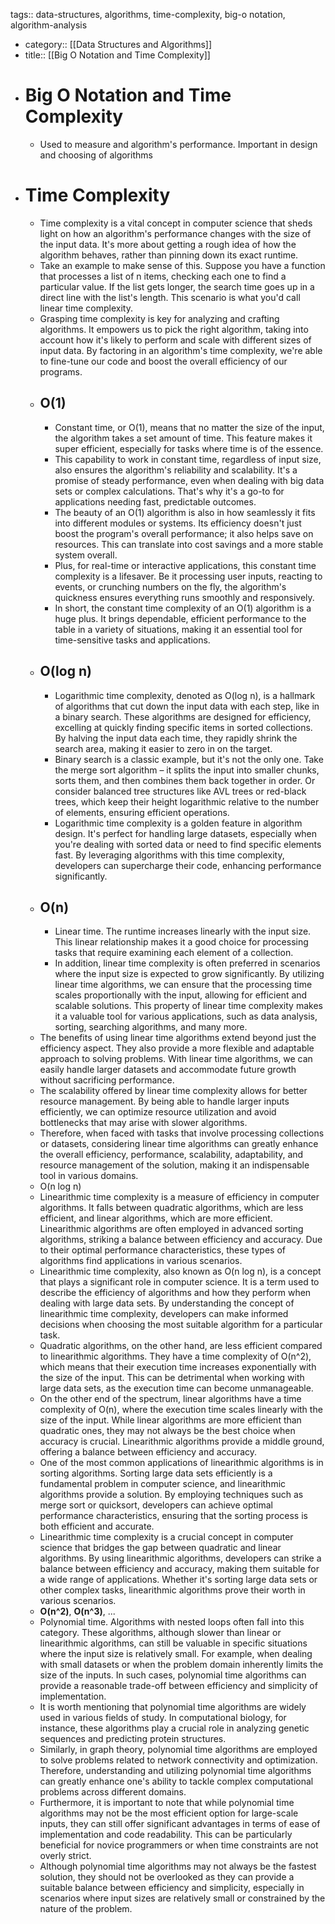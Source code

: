 tags:: data-structures, algorithms, time-complexity, big-o notation, algorithm-analysis

- category:: [[Data Structures and Algorithms]]
- title:: [[Big O Notation and Time Complexity]]
- # Big O Notation and Time Complexity
	- Used to measure and algorithm's performance. Important in design and choosing of algorithms
- # Time Complexity
	- Time complexity is a vital concept in computer science that sheds light on how an algorithm's performance changes with the size of the input data. It's more about getting a rough idea of how the algorithm behaves, rather than pinning down its exact runtime.
	- Take an example to make sense of this. Suppose you have a function that processes a list of n items, checking each one to find a particular value. If the list gets longer, the search time goes up in a direct line with the list's length. This scenario is what you'd call linear time complexity.
	- Grasping time complexity is key for analyzing and crafting algorithms. It empowers us to pick the right algorithm, taking into account how it's likely to perform and scale with different sizes of input data. By factoring in an algorithm's time complexity, we're able to fine-tune our code and boost the overall efficiency of our programs.
	- ## O(1)
		- Constant time, or O(1), means that no matter the size of the input, the algorithm takes a set amount of time. This feature makes it super efficient, especially for tasks where time is of the essence.
		- This capability to work in constant time, regardless of input size, also ensures the algorithm's reliability and scalability. It's a promise of steady performance, even when dealing with big data sets or complex calculations. That's why it's a go-to for applications needing fast, predictable outcomes.
		- The beauty of an O(1) algorithm is also in how seamlessly it fits into different modules or systems. Its efficiency doesn't just boost the program's overall performance; it also helps save on resources. This can translate into cost savings and a more stable system overall.
		- Plus, for real-time or interactive applications, this constant time complexity is a lifesaver. Be it processing user inputs, reacting to events, or crunching numbers on the fly, the algorithm's quickness ensures everything runs smoothly and responsively.
		- In short, the constant time complexity of an O(1) algorithm is a huge plus. It brings dependable, efficient performance to the table in a variety of situations, making it an essential tool for time-sensitive tasks and applications.
	- ## O(log n)
		- Logarithmic time complexity, denoted as O(log n), is a hallmark of algorithms that cut down the input data with each step, like in a binary search. These algorithms are designed for efficiency, excelling at quickly finding specific items in sorted collections. By halving the input data each time, they rapidly shrink the search area, making it easier to zero in on the target.
		- Binary search is a classic example, but it's not the only one. Take the merge sort algorithm – it splits the input into smaller chunks, sorts them, and then combines them back together in order. Or consider balanced tree structures like AVL trees or red-black trees, which keep their height logarithmic relative to the number of elements, ensuring efficient operations.
		- Logarithmic time complexity is a golden feature in algorithm design. It's perfect for handling large datasets, especially when you're dealing with sorted data or need to find specific elements fast. By leveraging algorithms with this time complexity, developers can supercharge their code, enhancing performance significantly.
	- ## O(n)
		- Linear time. The runtime increases linearly with the input size. This linear relationship makes it a good choice for processing tasks that require examining each element of a collection.
		- In addition, linear time complexity is often preferred in scenarios where the input size is expected to grow significantly. By utilizing linear time algorithms, we can ensure that the processing time scales proportionally with the input, allowing for efficient and scalable solutions. This property of linear time complexity makes it a valuable tool for various applications, such as data analysis, sorting, searching algorithms, and many more.
	- The benefits of using linear time algorithms extend beyond just the efficiency aspect. They also provide a more flexible and adaptable approach to solving problems. With linear time algorithms, we can easily handle larger datasets and accommodate future growth without sacrificing performance.
	- The scalability offered by linear time complexity allows for better resource management. By being able to handle larger inputs efficiently, we can optimize resource utilization and avoid bottlenecks that may arise with slower algorithms.
	- Therefore, when faced with tasks that involve processing collections or datasets, considering linear time algorithms can greatly enhance the overall efficiency, performance, scalability, adaptability, and resource management of the solution, making it an indispensable tool in various domains.
	- O(n log n)
	- Linearithmic time complexity is a measure of efficiency in computer algorithms. It falls between quadratic algorithms, which are less efficient, and linear algorithms, which are more efficient. Linearithmic algorithms are often employed in advanced sorting algorithms, striking a balance between efficiency and accuracy. Due to their optimal performance characteristics, these types of algorithms find applications in various scenarios.
	- Linearithmic time complexity, also known as O(n log n), is a concept that plays a significant role in computer science. It is a term used to describe the efficiency of algorithms and how they perform when dealing with large data sets. By understanding the concept of linearithmic time complexity, developers can make informed decisions when choosing the most suitable algorithm for a particular task.
	- Quadratic algorithms, on the other hand, are less efficient compared to linearithmic algorithms. They have a time complexity of O(n^2), which means that their execution time increases exponentially with the size of the input. This can be detrimental when working with large data sets, as the execution time can become unmanageable.
	- On the other end of the spectrum, linear algorithms have a time complexity of O(n), where the execution time scales linearly with the size of the input. While linear algorithms are more efficient than quadratic ones, they may not always be the best choice when accuracy is crucial. Linearithmic algorithms provide a middle ground, offering a balance between efficiency and accuracy.
	- One of the most common applications of linearithmic algorithms is in sorting algorithms. Sorting large data sets efficiently is a fundamental problem in computer science, and linearithmic algorithms provide a solution. By employing techniques such as merge sort or quicksort, developers can achieve optimal performance characteristics, ensuring that the sorting process is both efficient and accurate.
	- Linearithmic time complexity is a crucial concept in computer science that bridges the gap between quadratic and linear algorithms. By using linearithmic algorithms, developers can strike a balance between efficiency and accuracy, making them suitable for a wide range of applications. Whether it's sorting large data sets or other complex tasks, linearithmic algorithms prove their worth in various scenarios.
	- **O(n^2)**, **O(n^3)**, ...
	- Polynomial time. Algorithms with nested loops often fall into this category. These algorithms, although slower than linear or linearithmic algorithms, can still be valuable in specific situations where the input size is relatively small. For example, when dealing with small datasets or when the problem domain inherently limits the size of the inputs. In such cases, polynomial time algorithms can provide a reasonable trade-off between efficiency and simplicity of implementation.
	- It is worth mentioning that polynomial time algorithms are widely used in various fields of study. In computational biology, for instance, these algorithms play a crucial role in analyzing genetic sequences and predicting protein structures.
	- Similarly, in graph theory, polynomial time algorithms are employed to solve problems related to network connectivity and optimization. Therefore, understanding and utilizing polynomial time algorithms can greatly enhance one's ability to tackle complex computational problems across different domains.
	- Furthermore, it is important to note that while polynomial time algorithms may not be the most efficient option for large-scale inputs, they can still offer significant advantages in terms of ease of implementation and code readability. This can be particularly beneficial for novice programmers or when time constraints are not overly strict.
	- Although polynomial time algorithms may not always be the fastest solution, they should not be overlooked as they can provide a suitable balance between efficiency and simplicity, especially in scenarios where input sizes are relatively small or constrained by the nature of the problem.